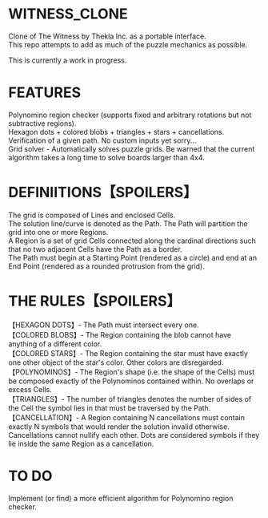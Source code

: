 # WITNESS_CLONE
Clone of The Witness by Thekla Inc. as a portable interface. <br/>
This repo attempts to add as much of the puzzle mechanics as possible. <br/>

This is currently a work in progress.

# FEATURES
Polynomino region checker (supports fixed and arbitrary rotations but not subtractive regions). <br/>
Hexagon dots + colored blobs + triangles + stars + cancellations.<br/>
Verification of a given path. No custom inputs yet sorry... <br/>
Grid solver - Automatically solves puzzle grids. Be warned that the current algorithm takes a long time to solve boards larger than 4x4.

# DEFINIITIONS【SPOILERS】

The grid is composed of Lines and enclosed Cells. <br/>
The solution line/curve is denoted as the Path. The Path will partition the grid into one or more Regions. <br/>
A Region is a set of grid Cells connected along the cardinal directions such that no two adjacent Cells have the Path as a border.<br/>
The Path must begin at a Starting Point (rendered as a circle) and end at an End Point (rendered as a rounded protrusion from the grid).

# THE RULES【SPOILERS】

【HEXAGON DOTS】- The Path must intersect every one. <br/>
【COLORED BLOBS】- The Region containing the blob cannot have anything of a different color.<br/>
【COLORED STARS】- The Region containing the star must have exactly one other object of the star's color. Other colors are disregarded.<br/>
【POLYNOMINOS】- The Region's shape (i.e. the shape of the Cells) must be composed exactly of the Polynominos contained within. No overlaps or excess Cells.<br/>
【TRIANGLES】- The number of triangles denotes the number of sides of the Cell the symbol lies in that must be traversed by the Path.<br/>
【CANCELLATION】- A Region containing N cancellations must contain exactly N symbols that would render the solution invalid otherwise. Cancellations cannot nullify each other. Dots are considered symbols if they lie inside the same Region as a cancellation.

# TO DO

Implement (or find) a more efficient algorithm for Polynomino region checker.
